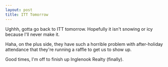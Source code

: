 ```yaml
---
layout: post
title: ITT Tomorrow
---
```


Ughhh, gotta go back to ITT tomorrow. Hopefully it isn't snowing or icy
because I'll never make it.

Haha, on the plus side, they have such a horrible problem with after-holiday
attendance that they're running a raffle to get us to show up.

Good times, I'm off to finish up Inglenook Realty (finally).
